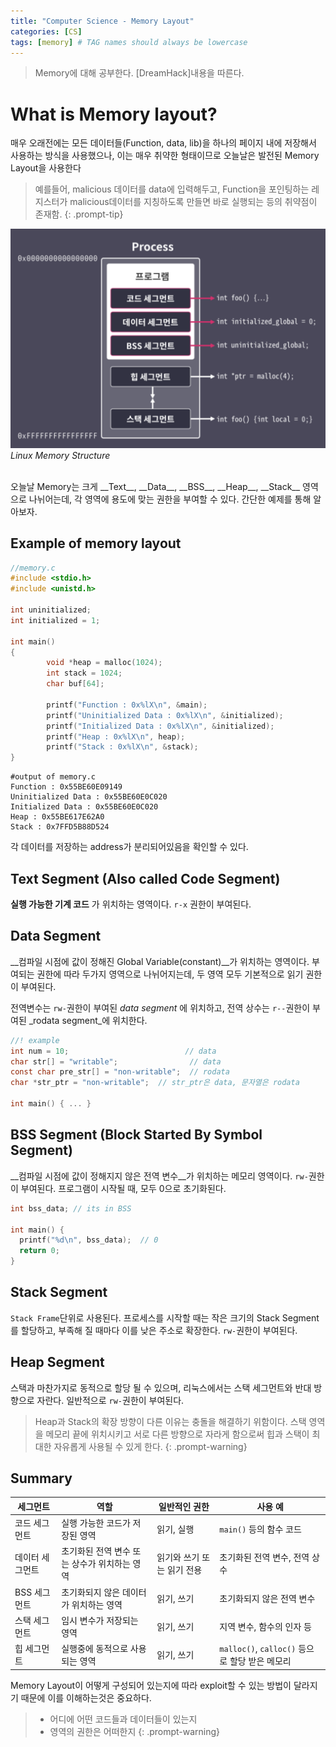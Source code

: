 ```yaml
---
title: "Computer Science - Memory Layout"
categories: [CS]
tags: [memory] # TAG names should always be lowercase
---
```


> Memory에 대해 공부한다. [DreamHack]내용을 따른다.

# What is Memory layout?
매우 오래전에는 모든 데이터들(Function, data, lib)을 하나의 페이지 내에 저장해서 사용하는 방식을 사용했으나, 이는 매우 취약한 형태이므로 오늘날은 발전된 Memory Layout을 사용한다

> 예를들어, malicious 데이터를 data에 입력해두고, Function을 포인팅하는 레지스터가 malicious데이터를 지칭하도록 만들면 바로 실행되는 등의 취약점이 존재함.
{: .prompt-tip}

![img](/images/MemoryLayout_img/mem.png)
_Linux Memory Structure_


<br/>
오늘날 Memory는 크게 __Text__,  __Data__, __BSS__, __Heap__, __Stack__ 영역으로 나뉘어는데, 각 영역에 용도에 맞는 권한을 부여할 수 있다. 간단한 예제를 통해 알아보자.

## Example of memory layout
```c
//memory.c
#include <stdio.h>
#include <unistd.h>

int uninitialized;
int initialized = 1;

int main()
{
        void *heap = malloc(1024);
        int stack = 1024;
        char buf[64];

        printf("Function : 0x%lX\n", &main);
        printf("Uninitialized Data : 0x%lX\n", &initialized);
        printf("Initialized Data : 0x%lX\n", &initialized);
        printf("Heap : 0x%lX\n", heap);
        printf("Stack : 0x%lX\n", &stack);
}
```
```shell
#output of memory.c
Function : 0x55BE60E09149
Uninitialized Data : 0x55BE60E0C020
Initialized Data : 0x55BE60E0C020
Heap : 0x55BE617E62A0
Stack : 0x7FFD5B88D524
```
각 데이터를 저장하는 address가 분리되어있음을 확인할 수 있다.

## Text Segment (Also called Code Segment)
 __실행 가능한 기계 코드__ 가 위치하는 영역이다. `r-x` 권한이 부여된다.

## Data Segment
 __컴파일 시점에 값이 정해진 Global Variable(constant)__가 위치하는 영역이다. 부여되는 권한에 따라 두가지 영역으로 나뉘어지는데, 두 영역 모두 기본적으로 읽기 권한이 부여된다.

 전역변수는 `rw-`권한이 부여된 _data segment_ 에 위치하고, 전역 상수는 `r--`권한이 부여된 _rodata segment_에 위치한다.

```c
//! example
int num = 10;                          // data
char str[] = "writable";                // data
const char pre_str[] = "non-writable";  // rodata
char *str_ptr = "non-writable";  // str_ptr은 data, 문자열은 rodata

int main() { ... }
```

## BSS Segment (Block Started By Symbol Segment)
 __컴파일 시점에 값이 정해지지 않은 전역 변수__가 위치하는 메모리 영역이다. `rw-`권한이 부여된다. 프로그램이 시작될 때, 모두 0으로 초기화된다.

```c
int bss_data; // its in BSS

int main() {
  printf("%d\n", bss_data);  // 0
  return 0;
}
```

## Stack Segment
 `Stack Frame`단위로 사용된다. 프로세스를 시작할 때는 작은 크기의 Stack Segment를 할당하고, 부족해 질 때마다 이를 낮은 주소로 확장한다. `rw-`권한이 부여된다. 

## Heap Segment
 스택과 마찬가지로 동적으로 할당 될 수 있으며, 리눅스에서는 스택 세그먼트와 반대 방향으로 자란다. 일반적으로 `rw-`권한이 부여된다.
 > Heap과 Stack의 확장 방향이 다른 이유는 충돌을 해결하기 위함이다. 스택 영역을 메모리 끝에 위치시키고 서로 다른 방향으로 자라게 함으로써 힙과 스택이 최대한 자유롭게 사용될 수 있게 한다.
 {: .prompt-warning}

## Summary

| 세그먼트     | 역할                         | 일반적인 권한  | 사용 예                     |
| ------------ | ---------------------------- | -------------- | --------------------------- |
| 코드 세그먼트 | 실행 가능한 코드가 저장된 영역 | 읽기, 실행     | `main()` 등의 함수 코드     |
| 데이터 세그먼트 | 초기화된 전역 변수 또는 상수가 위치하는 영역 | 읽기와 쓰기 또는 읽기 전용 | 초기화된 전역 변수, 전역 상수 |
| BSS 세그먼트  | 초기화되지 않은 데이터가 위치하는 영역 | 읽기, 쓰기     | 초기화되지 않은 전역 변수   |
| 스택 세그먼트  | 임시 변수가 저장되는 영역      | 읽기, 쓰기     | 지역 변수, 함수의 인자 등   |
| 힙 세그먼트   | 실행중에 동적으로 사용되는 영역 | 읽기, 쓰기     | `malloc()`, `calloc()` 등으로 할당 받은 메모리 |


Memory Layout이 어떻게 구성되어 있는지에 따라 exploit할 수 있는 방법이 달라지기 때문에 이를 이해하는것은 중요하다.
> - 어디에 어떤 코드들과 데이터들이 있는지
> - 영역의 권한은 어떠한지
{: .prompt-warning}